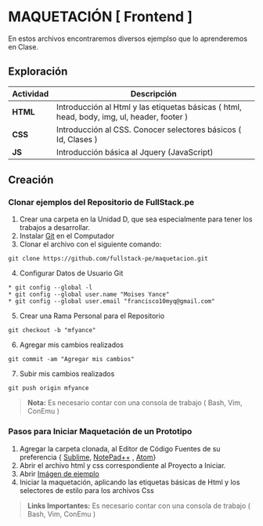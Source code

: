# MAQUETACIÓN [ Frontend ]
En estos archivos encontraremos diversos ejemplso que lo aprenderemos en Clase.

## Exploración
<a name="todas_las_tareas"></a>Actividad | Descripción
---------------- | ---
**HTML**   | Introducción al Html y las etiquetas básicas ( html, head, body, img, ul, header, footer )
**CSS**    | Introducción al CSS. Conocer selectores básicos ( Id, Clases )
**JS**     | Introducción básica al Jquery (JavaScript)

## Creación
### <i class="icon-folder-open"></i> Clonar ejemplos del Repositorio de FullStack.pe
1. Crear una carpeta en la Unidad D, que sea especialmente para tener los trabajos a desarrollar.
2. Instalar [Git](https://git-scm.com/download/win) en el Computador
3. Clonar el archivo con el siguiente comando: 
```
git clone https://github.com/fullstack-pe/maquetacion.git
```
4. Configurar Datos de Usuario Git
```
* git config --global -l 
* git config --global user.name "Moises Yance"
* git config --global user.email "francisco10myq@gmail.com"
```
5. Crear una Rama Personal para el Repositorio
```
git checkout -b "mfyance"
```
6. Agregar mis cambios realizados
```
git commit -am "Agregar mis cambios"
```
7. Subir mis cambios realizados
```
git push origin mfyance
```

> **Nota:**
> Es necesario contar con una consola de trabajo ( Bash, Vim, ConEmu )

### <i class="icon-folder-open"></i> Pasos para Iniciar Maquetación de un Prototipo
1. Agregar la carpeta clonada, al Editor de Código Fuentes de su preferencia { [Sublime](https://www.sublimetext.com/3), [NotePad++](https://notepad-plus-plus.org/) , [Atom](https://atom.io/)}
2. Abrir el archivo html y css correspondiente al Proyecto a Iniciar.
3. Abrir [Imágen de ejemplo](https://drive.google.com/file/d/0Bxx13yDV_gjFX3JweUNReWdtbU0/view?usp=sharing)
4. Iniciar la maquetación, aplicando las etiquetas básicas de Html y los selectores de estilo para los archivos Css


> **Links Importantes:**
> Es necesario contar con una consola de trabajo ( Bash, Vim, ConEmu )